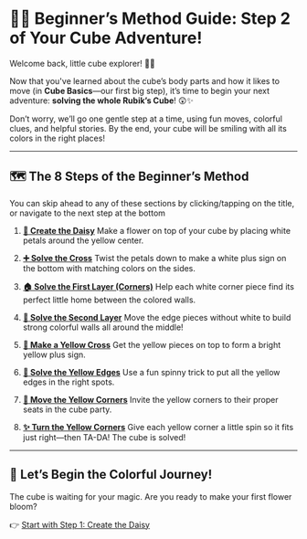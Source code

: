 # 🧙‍♂️ Beginner’s Method Guide: Step 2 of Your Cube Adventure!

Welcome back, little cube explorer! 🧃🎒

Now that you've learned about the cube’s body parts and how it likes to move (in **Cube Basics**—our first big step), it’s time to begin your next adventure: **solving the whole Rubik’s Cube**! 😲✨

Don’t worry, we’ll go one gentle step at a time, using fun moves, colorful clues, and helpful stories. By the end, your cube will be smiling with all its colors in the right places!

---

## 🗺️ The 8 Steps of the Beginner’s Method
You can skip ahead to any of these sections by clicking/tapping on the title, or navigate to the next step at the bottom

1. [**🌼 Create the Daisy**](01_daisy.md)
   Make a flower on top of your cube by placing white petals around the yellow center.

2. [**➕ Solve the Cross**](02_cross.md)
   Twist the petals down to make a white plus sign on the bottom with matching colors on the sides.

3. [**🏠 Solve the First Layer (Corners)**](03_first_layer.md)
   Help each white corner piece find its perfect little home between the colored walls.

4. [**🧱 Solve the Second Layer**](04_second_layer.md)
   Move the edge pieces without white to build strong colorful walls all around the middle!

5. [**💛 Make a Yellow Cross**](05_yellow_cross.md)
   Get the yellow pieces on top to form a bright yellow plus sign.

6. [**🔁 Solve the Yellow Edges**](06_solve_edges.md)
   Use a fun spinny trick to put all the yellow edges in the right spots.

7. [**🎩 Move the Yellow Corners**](07_move_corners.md)
   Invite the yellow corners to their proper seats in the cube party.

8. [**✨ Turn the Yellow Corners**](08_orient_corners.md)
   Give each yellow corner a little spin so it fits just right—then TA-DA! The cube is solved!

---

## 🌈 Let’s Begin the Colorful Journey!

The cube is waiting for your magic. Are you ready to make your first flower bloom?

👉 [Start with Step 1: Create the Daisy](01_daisy.md)